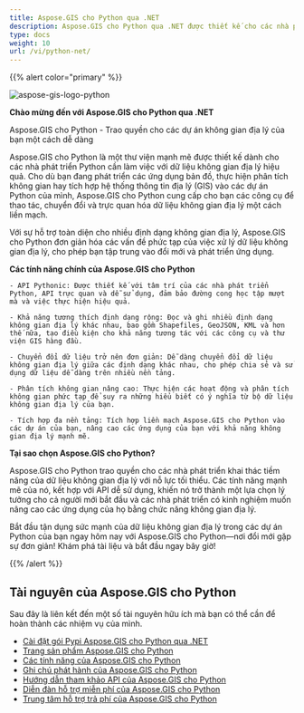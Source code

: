 ```yaml
---
title: Aspose.GIS cho Python qua .NET
description: Aspose.GIS cho Python qua .NET được thiết kế cho các nhà phát triển Python để dễ dàng làm việc với dữ liệu không gian địa lý được lưu trữ trong nhiều định dạng tệp khác nhau bao gồm GDB, KML, Shapefile, ESRI, GEOJson, GeoTiff và v.v.
type: docs
weight: 10
url: /vi/python-net/
---
```


{{% alert color="primary" %}}

![aspose-gis-logo-python](aspose-gis-for-python-via-net_1.png)

**Chào mừng đến với Aspose.GIS cho Python qua .NET**

Aspose.GIS cho Python - Trao quyền cho các dự án không gian địa lý của bạn một cách dễ dàng

Aspose.GIS cho Python là một thư viện mạnh mẽ được thiết kế dành cho các nhà phát triển Python cần làm việc với dữ liệu không gian địa lý hiệu quả. Cho dù bạn đang phát triển các ứng dụng bản đồ, thực hiện phân tích không gian hay tích hợp hệ thống thông tin địa lý (GIS) vào các dự án Python của mình, Aspose.GIS cho Python cung cấp cho bạn các công cụ để thao tác, chuyển đổi và trực quan hóa dữ liệu không gian địa lý một cách liền mạch.

Với sự hỗ trợ toàn diện cho nhiều định dạng không gian địa lý, Aspose.GIS cho Python đơn giản hóa các vấn đề phức tạp của việc xử lý dữ liệu không gian địa lý, cho phép bạn tập trung vào đổi mới và phát triển ứng dụng.

**Các tính năng chính của Aspose.GIS cho Python**

    - API Pythonic: Được thiết kế với tâm trí của các nhà phát triển Python, API trực quan và dễ sử dụng, đảm bảo đường cong học tập mượt mà và việc thực hiện hiệu quả.

    - Khả năng tương thích định dạng rộng: Đọc và ghi nhiều định dạng không gian địa lý khác nhau, bao gồm Shapefiles, GeoJSON, KML và hơn thế nữa, tạo điều kiện cho khả năng tương tác với các công cụ và thư viện GIS hàng đầu.

    - Chuyển đổi dữ liệu trở nên đơn giản: Dễ dàng chuyển đổi dữ liệu không gian địa lý giữa các định dạng khác nhau, cho phép chia sẻ và sử dụng dữ liệu dễ dàng trên nhiều nền tảng.

    - Phân tích không gian nâng cao: Thực hiện các hoạt động và phân tích không gian phức tạp để suy ra những hiểu biết có ý nghĩa từ bộ dữ liệu không gian địa lý của bạn.

    - Tích hợp đa nền tảng: Tích hợp liền mạch Aspose.GIS cho Python vào các dự án của bạn, nâng cao các ứng dụng của bạn với khả năng không gian địa lý mạnh mẽ.

**Tại sao chọn Aspose.GIS cho Python?**

Aspose.GIS cho Python trao quyền cho các nhà phát triển khai thác tiềm năng của dữ liệu không gian địa lý với nỗ lực tối thiểu. Các tính năng mạnh mẽ của nó, kết hợp với API dễ sử dụng, khiến nó trở thành một lựa chọn lý tưởng cho cả người mới bắt đầu và các nhà phát triển có kinh nghiệm muốn nâng cao các ứng dụng của họ bằng chức năng không gian địa lý.

Bắt đầu tận dụng sức mạnh của dữ liệu không gian địa lý trong các dự án Python của bạn ngay hôm nay với Aspose.GIS cho Python—nơi đổi mới gặp sự đơn giản! Khám phá tài liệu và bắt đầu ngay bây giờ!

{{% /alert %}}

## **Tài nguyên của Aspose.GIS cho Python**

Sau đây là liên kết đến một số tài nguyên hữu ích mà bạn có thể cần để hoàn thành các nhiệm vụ của mình.

- [Cài đặt gói Pypi Aspose.GIS cho Python qua .NET](https://pypi.org/project/aspose-gis/)
- [Trang sản phẩm Aspose.GIS cho Python](https://products.aspose.com/gis/python-net/)
- [Các tính năng của Aspose.GIS cho Python](/gis/python-net/features/)
- [Ghi chú phát hành của Aspose.GIS cho Python](https://releases.aspose.com/gis/python-net/release-notes/)
- [Hướng dẫn tham khảo API của Aspose.GIS cho Python](https://reference.aspose.com/gis/python-net)
- [Diễn đàn hỗ trợ miễn phí của Aspose.GIS cho Python](https://forum.aspose.com/c/gis/33)
- [Trung tâm hỗ trợ trả phí của Aspose.GIS cho Python](https://helpdesk.aspose.com/)
